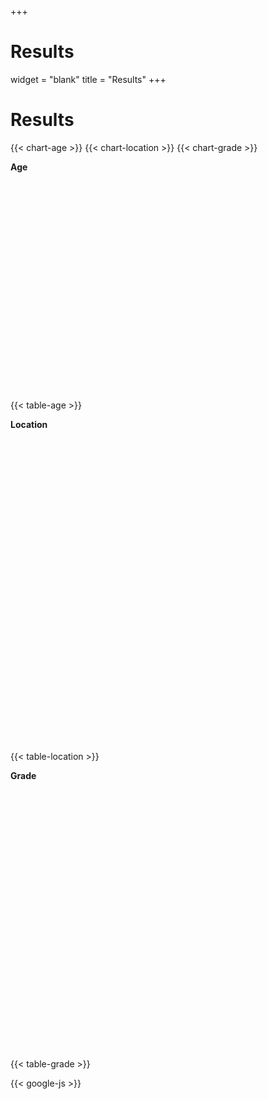 +++
# Results
widget = "blank"
title = "Results"
+++
<script type="text/javascript" src="https://www.gstatic.com/charts/loader.js"></script> 
# Results

{{< chart-age >}}
{{< chart-location >}}
{{< chart-grade >}}

**Age**
<div id="age" style="height: 100%; height: 350px; display: block; width: auto; margin: 0 auto !important;"></div>
{{< table-age >}}

**Location**
<div id="location" style="width: 100%; height: 500px; display: block; width: auto; margin: 0 auto !important;"></div>
{{< table-location >}}

**Grade**
<div id="grade" style="width: 100%; height: 430px; display: block; width: auto; margin: 0 auto !important;"></div>
{{< table-grade >}}

{{< google-js >}}
